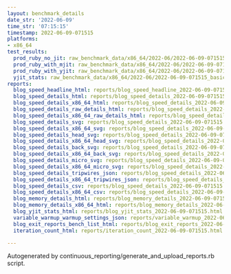 ```yaml
---
layout: benchmark_details
date_str: '2022-06-09'
time_str: '07:15:15'
timestamp: 2022-06-09-071515
platforms:
- x86_64
test_results:
  prod_ruby_no_jit: raw_benchmark_data/x86_64/2022-06/2022-06-09-071515_basic_benchmark_prod_ruby_no_jit.json
  prod_ruby_with_mjit: raw_benchmark_data/x86_64/2022-06/2022-06-09-071515_basic_benchmark_prod_ruby_with_mjit.json
  prod_ruby_with_yjit: raw_benchmark_data/x86_64/2022-06/2022-06-09-071515_basic_benchmark_prod_ruby_with_yjit.json
  yjit_stats: raw_benchmark_data/x86_64/2022-06/2022-06-09-071515_basic_benchmark_yjit_stats.json
reports:
  blog_speed_headline_html: reports/blog_speed_headline_2022-06-09-071515.html
  blog_speed_details_html: reports/blog_speed_details_2022-06-09-071515.html
  blog_speed_details_x86_64_html: reports/blog_speed_details_2022-06-09-071515.x86_64.html
  blog_speed_details_raw_details_html: reports/blog_speed_details_2022-06-09-071515.raw_details.html
  blog_speed_details_x86_64_raw_details_html: reports/blog_speed_details_2022-06-09-071515.x86_64.raw_details.html
  blog_speed_details_svg: reports/blog_speed_details_2022-06-09-071515.svg
  blog_speed_details_x86_64_svg: reports/blog_speed_details_2022-06-09-071515.x86_64.svg
  blog_speed_details_head_svg: reports/blog_speed_details_2022-06-09-071515.head.svg
  blog_speed_details_x86_64_head_svg: reports/blog_speed_details_2022-06-09-071515.x86_64.head.svg
  blog_speed_details_back_svg: reports/blog_speed_details_2022-06-09-071515.back.svg
  blog_speed_details_x86_64_back_svg: reports/blog_speed_details_2022-06-09-071515.x86_64.back.svg
  blog_speed_details_micro_svg: reports/blog_speed_details_2022-06-09-071515.micro.svg
  blog_speed_details_x86_64_micro_svg: reports/blog_speed_details_2022-06-09-071515.x86_64.micro.svg
  blog_speed_details_tripwires_json: reports/blog_speed_details_2022-06-09-071515.tripwires.json
  blog_speed_details_x86_64_tripwires_json: reports/blog_speed_details_2022-06-09-071515.x86_64.tripwires.json
  blog_speed_details_csv: reports/blog_speed_details_2022-06-09-071515.csv
  blog_speed_details_x86_64_csv: reports/blog_speed_details_2022-06-09-071515.x86_64.csv
  blog_memory_details_html: reports/blog_memory_details_2022-06-09-071515.html
  blog_memory_details_x86_64_html: reports/blog_memory_details_2022-06-09-071515.x86_64.html
  blog_yjit_stats_html: reports/blog_yjit_stats_2022-06-09-071515.html
  variable_warmup_warmup_settings_json: reports/variable_warmup_2022-06-09-071515.warmup_settings.json
  blog_exit_reports_bench_list_html: reports/blog_exit_reports_2022-06-09-071515.bench_list.html
  iteration_count_html: reports/iteration_count_2022-06-09-071515.html

---
```

Autogenerated by continuous_reporting/generate_and_upload_reports.rb script.
